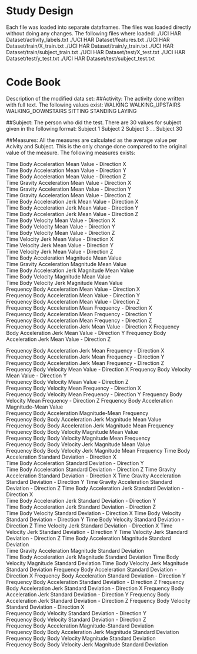 # Study Design
Each file was loaded into separate dataframes.
The files was loaded directly without doing any changes.
The following files where loaded:
./UCI HAR Dataset/activity_labels.txt
./UCI HAR Dataset/features.txt
./UCI HAR Dataset/train/X_train.txt
./UCI HAR Dataset/train/y_train.txt
./UCI HAR Dataset/train/subject_train.txt
./UCI HAR Dataset/test/X_test.txt
./UCI HAR Dataset/test/y_test.txt
./UCI HAR Dataset/test/subject_test.txt

# Code Book
Description of the modified data set:
##Activity: 
The activity done written with full text. 
The following values exist:
WALKING
WALKING_UPSTAIRS
WALKING_DOWNSTAIRS
SITTING
STANDING
LAYING

##Subject:
The person who did the test.
There are 30 values for subject given in the following format:
Subject 1
Subject 2
Subject 3
.
.
Subject 30

##Measures:
All the measures are calculated as the average value per Acivity and Subject.
This is the only change done compared to the original value of the measure.
The following measures exists:

Time Body Acceleration Mean Value - Direction X                    
Time Body Acceleration Mean Value - Direction Y                   
Time Body Acceleration Mean Value - Direction Z                    
Time Gravity Acceleration Mean Value - Direction X                
Time Gravity Acceleration Mean Value - Direction Y                 
Time Gravity Acceleration Mean Value - Direction Z                
Time Body Acceleration Jerk Mean Value - Direction X               
Time Body Acceleration Jerk Mean Value - Direction Y              
Time Body Acceleration Jerk Mean Value - Direction Z               
Time Body Velocity Mean Value - Direction X                       
Time Body Velocity Mean Value - Direction Y                      
Time Body Velocity Mean Value - Direction Z                       
Time Velocity Jerk Mean Value - Direction X                        
Time Velocity Jerk Mean Value - Direction Y                       
Time Velocity Jerk Mean Value - Direction Z                        
Time Body Acceleration Magnitude Mean Value                       
Time Gravity Acceleration Magnitude Mean Value                     
Time Body Acceleration Jerk Magnitude Mean Value                  
Time Body Velocity Magnitude Mean Value                            
Time Body Velocity Jerk Magnitude Mean Value                      
Frequency Body Acceleration Mean Value - Direction X               
Frequency Body Acceleration Mean Value - Direction Y              
Frequency Body Acceleration Mean Value - Direction Z               
Frequency Body Acceleration Mean Frequency - Direction X          
Frequency Body Acceleration Mean Frequency - Direction Y           
Frequency Body Acceleration Mean Frequency - Direction Z          
Frequency Body Acceleration Jerk Mean Value - Direction X
Frequency Body Acceleration Jerk Mean Value - Direction Y
Frequency Body Acceleration Jerk Mean Value - Direction Z

Frequency Body Acceleration Jerk Mean Frequency - Direction X
Frequency Body Acceleration Jerk Mean Frequency - Direction Y
Frequency Body Acceleration Jerk Mean Frequency - Direction Z     
Frequency Body Velocity Mean Value - Direction X
Frequency Body Velocity Mean Value - Direction Y                  
Frequency Body Velocity Mean Value - Direction Z                   
Frequency Body Velocity Mean Frequency - Direction X              
Frequency Body Velocity Mean Frequency - Direction Y
Frequency Body Velocity Mean Frequency - Direction Z
Frequency Body Acceleration Magnitude-Mean Value                 
Frequency Body Acceleration Magnitude-Mean Frequency         
Frequency Body Body Acceleration Jerk Magnitude Mean Value      
Frequency Body Body Acceleration Jerk Magnitude Mean Frequency
Frequency Body Body Velocity Magnitude Mean Value                  
Frequency Body Body Velocity Magnitude Mean Frequency             
Frequency Body Body Velocity Jerk Magnitude Mean Value             
Frequency Body Body Velocity Jerk Magnitude Mean Frequency
Time Body Acceleration Standard Deviation - Direction X         
Time Body Acceleration Standard Deviation - Direction Y           
Time Body Acceleration Standard Deviation - Direction Z
Time Gravity Acceleration Standard Deviation - Direction X
Time Gravity Acceleration Standard Deviation - Direction Y
Time Gravity Acceleration Standard Deviation - Direction Z
Time Body Acceleration Jerk Standard Deviation - Direction X       
Time Body Acceleration Jerk Standard Deviation - Direction Y      
Time Body Acceleration Jerk Standard Deviation - Direction Z       
Time Body Velocity Standard Deviation - Direction X
Time Body Velocity Standard Deviation - Direction Y
Time Body Velocity Standard Deviation - Direction Z
Time Velocity Jerk Standard Deviation - Direction X
Time Velocity Jerk Standard Deviation - Direction Y
Time Velocity Jerk Standard Deviation - Direction Z
Time Body Acceleration Magnitude Standard Deviation             
Time Gravity Acceleration Magnitude Standard Deviation            
Time Body Acceleration Jerk Magnitude Standard Deviation
Time Body Velocity Magnitude Standard Deviation
Time Body Velocity Jerk Magnitude Standard Deviation
Frequency Body Acceleration Standard Deviation - Direction X
Frequency Body Acceleration Standard Deviation - Direction Y
Frequency Body Acceleration Standard Deviation - Direction Z
Frequency Body Acceleration Jerk Standard Deviation - Direction X 
Frequency Body Acceleration Jerk Standard Deviation - Direction Y
Frequency Body Acceleration Jerk Standard Deviation - Direction Z
Frequency Body Velocity Standard Deviation - Direction X           
Frequency Body Velocity Standard Deviation - Direction Y          
Frequency Body Velocity Standard Deviation - Direction Z           
Frequency Body Acceleration Magnitude-Standard Deviation          
Frequency Body Body Acceleration Jerk Magnitude Standard Deviation
Frequency Body Body Velocity Magnitude Standard Deviation     
Frequency Body Body Velocity Jerk Magnitude Standard Deviation

